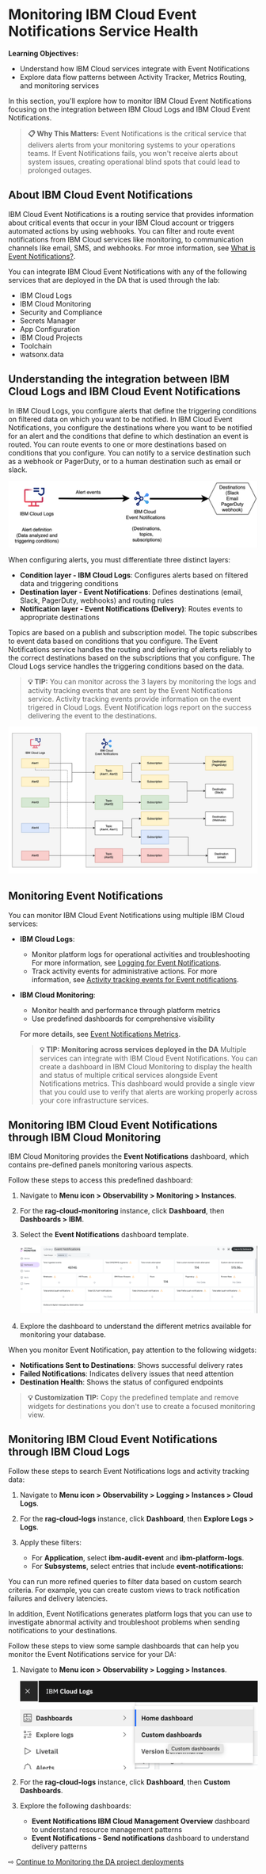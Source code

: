 # Monitoring IBM Cloud Event Notifications Service Health


**Learning Objectives:**

- Understand how IBM Cloud services integrate with Event Notifications
- Explore data flow patterns between Activity Tracker, Metrics Routing, and monitoring services


In this section, you'll explore how to monitor IBM Cloud Event Notifications focusing on the integration between IBM Cloud Logs and IBM Cloud Event Notifications.

> **📋 Why This Matters:** Event Notifications is the critical service that delivers alerts from your monitoring systems to your operations teams. If Event Notifications fails, you won't receive alerts about system issues, creating operational blind spots that could lead to prolonged outages.

## About IBM Cloud Event Notifications

IBM Cloud Event Notifications is a routing service that provides information about critical events that occur in your IBM Cloud account or triggers automated actions by using webhooks. You can filter and route event notifications from IBM Cloud services like monitoring, to communication channels like email, SMS, and webhooks. For mroe information, see [What is Event Notifications?](https://cloud.ibm.com/docs/event-notifications?topic=event-notifications-en-about).

You can integrate IBM Cloud Event Notifications with any of the following services that are deployed in the DA that is used through the lab:
- IBM Cloud Logs
- IBM Cloud Monitoring
- Security and Compliance
- Secrets Manager
- App Configuration
- IBM Cloud Projects
- Toolchain
- watsonx.data


## Understanding the integration between IBM Cloud Logs and IBM Cloud Event Notifications

In IBM Cloud Logs, you configure alerts that define the triggering conditions on filtered data on which you want to be notified. In IBM Cloud Event Notifications, you configure the destinations where you want to be notified for an alert and the conditions that define to which destination an event is routed. You can route events to one or more destinations based on conditions that you configure. You can notify to a service destination such as a webhook or PagerDuty, or to a human destination such as email or slack.

![Alerting in IBM Cloud Logs](images/30-51.png ':size=800')

When configuring alerts, you must differentiate three distinct layers:
- **Condition layer - IBM Cloud Logs**: Configures alerts based on filtered data and triggering conditions
- **Destination layer - Event Notifications**: Defines destinations (email, Slack, PagerDuty, webhooks) and routing rules
- **Notification layer -  Event Notifications (Delivery)**: Routes events to appropriate destinations

Topics are based on a publish and subscription model. The topic subscribes to event data based on conditions that you configure. The Event Notifications service handles the routing and delivering of alerts reliably to the correct destinations based on the subscriptions that you configure. The Cloud Logs service handles the triggering conditions based on the data.

> **💡 TIP:** You can monitor across the 3 layers by monitoring the logs and activity tracking events that are sent by the Event Notifications service. Activity tracking events provide information on the event trigered in Cloud Logs. Event Notification logs report on the success delivering the event to the destinations.

![Relationship of components that are required for alerting](images/30-50.png ':size=800')


## Monitoring Event Notifications

You can monitor IBM Cloud Event Notifications using multiple IBM Cloud services:

- **IBM Cloud Logs**:

    - Monitor platform logs for operational activities and troubleshooting For more information, see [Logging for Event Notifications](https://cloud.ibm.com/docs/event-notifications?topic=event-notifications-logging).
    - Track activity events for administrative actions. For more information, see [Activity tracking events for Event notifications](https://cloud.ibm.com/docs/event-notifications?topic=event-notifications-at_events).

- **IBM Cloud Monitoring**:

    - Monitor health and performance through platform metrics
    - Use predefined dashboards for comprehensive visibility

    For more details, see [Event Notifications Metrics](https://cloud.ibm.com/docs/event-notifications?topic=event-notifications-monitoring).

    > **💡 TIP: Monitoring across services deployed in the DA**  Multiple services can integrate with IBM Cloud Event Notifications. You can create a dashboard in IBM Cloud Monitoring to display the health and status of multiple critical services alongside Event Notifications metrics. This dashboard would provide a single view that you could use to verify that alerts are working properly across your core infrastructure services.


## Monitoring IBM Cloud Event Notifications through IBM Cloud Monitoring


IBM Cloud Monitoring provides the **Event Notifications** dashboard, which contains pre-defined panels monitoring various aspects.

Follow these steps to access this predefined dashboard:

1. Navigate to **Menu icon > Observability > Monitoring > Instances**.

2. For the **rag-cloud-monitoring** instance, click **Dashboard**, then **Dashboards > IBM**.

3. Select the **Event Notifications** dashboard template.

    ![Event Notifications monitoring dashboard](images/30-23.png ':size=600')

4. Explore the dashboard to understand the different metrics available for monitoring your database.


When you monitor Event Notification, pay attention to the following widgets:
- **Notifications Sent to Destinations**: Shows successful delivery rates
- **Failed Notifications**: Indicates delivery issues that need attention
- **Destination Health**: Shows the status of configured endpoints

> **💡 Customization TIP:** Copy the predefined template and remove widgets for destinations you don't use to create a focused monitoring view.



## Monitoring IBM Cloud Event Notifications through IBM Cloud Logs

Follow these steps to search Event Notifications logs and activity tracking data:

1. Navigate to **Menu icon > Observability > Logging > Instances > Cloud Logs**.

2. For the **rag-cloud-logs** instance, click **Dashboard**, then **Explore Logs > Logs**.

3. Apply these filters:
   - For **Application**, select **ibm-audit-event** and **ibm-platform-logs**.
   - For **Subsystems**, select entries that include **event-notifications:<InstanceID>**

You can run more refined queries to filter data based on custom search criteria. For example, you can create custom views to track notification failures and delivery latencies.

In addition, Event Notifications generates platform logs that you can use to investigate abnormal activity and troubleshoot problems when sending notifications to your destinations.

Follow these steps to view some sample dashboards that can help you monitor the Event Notifications service for your DA:

1. Navigate to **Menu icon > Observability > Logging > Instances**.

    ![](images/30-121.png ':size=600')

2. For the **rag-cloud-logs** instance, click **Dashboard**, then **Custom Dashboards**.

3. Explore the following dashboards:

    - **Event Notifications IBM Cloud Management Overview** dashboard to understand resource management patterns
    - **Event Notifications - Send notifications** dashboard to understand delivery patterns



⇨ [Continue to Monitoring the DA project deployments](40-monitor-da-deployments.md)
